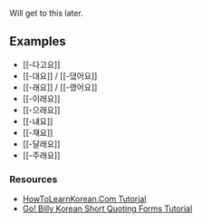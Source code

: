 Will get to this later.

## Examples
- [[-다고요]]
- [[-대요]] / [[-댔어요]]
- [[-래요]] / [[-랬어요]]
- [[-이래요]]
- [[-으래요]]
- [[-냬요]]
- [[-재요]]
- [[-달래요]]
- [[-주래요]]

### Resources
 - [HowToLearnKorean.Com Tutorial](https://www.howtostudykorean.com/unit-5/lessons-101-108/lesson-102/)
- [Go! Billy Korean Short Quoting Forms Tutorial](https://www.youtube.com/watch?v=g6xm_xeNqd8)
